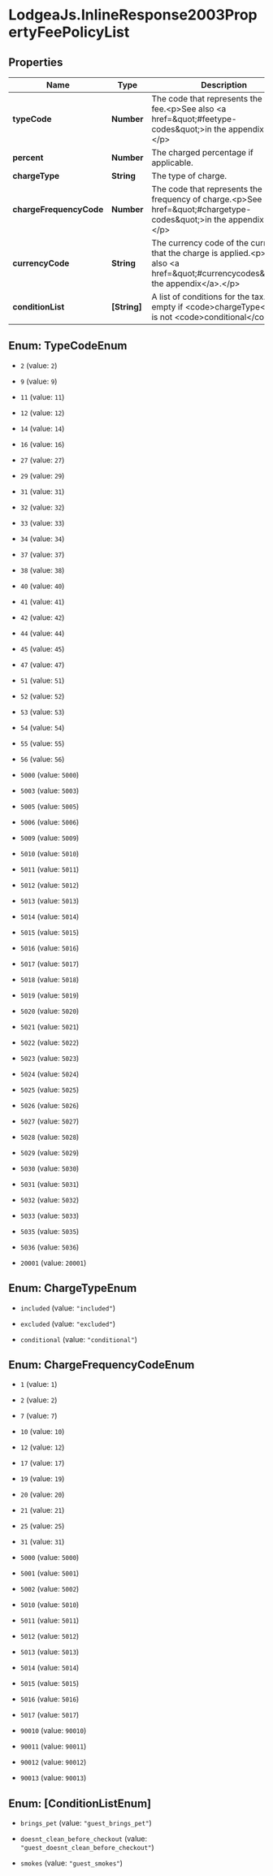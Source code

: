 # LodgeaJs.InlineResponse2003PropertyFeePolicyList

## Properties

Name | Type | Description | Notes
------------ | ------------- | ------------- | -------------
**typeCode** | **Number** | The code that represents the type of fee.&lt;p&gt;See also &lt;a href&#x3D;\&quot;#feetype-codes\&quot;&gt;in the appendix&lt;/a&gt;.&lt;/p&gt; | 
**percent** | **Number** | The charged percentage if applicable. | [optional] 
**chargeType** | **String** | The type of charge. | 
**chargeFrequencyCode** | **Number** | The code that represents the frequency of charge.&lt;p&gt;See also &lt;a href&#x3D;\&quot;#chargetype-codes\&quot;&gt;in the appendix&lt;/a&gt;.&lt;/p&gt; | 
**currencyCode** | **String** | The currency code of the currency in that the charge is applied.&lt;p&gt;See also &lt;a href&#x3D;\&quot;#currencycodes\&quot;&gt;in the appendix&lt;/a&gt;.&lt;/p&gt; | 
**conditionList** | **[String]** | A list of conditions for the tax. Is empty if &lt;code&gt;chargeType&lt;/code&gt; is not &lt;code&gt;conditional&lt;/code&gt;. | 



## Enum: TypeCodeEnum


* `2` (value: `2`)

* `9` (value: `9`)

* `11` (value: `11`)

* `12` (value: `12`)

* `14` (value: `14`)

* `16` (value: `16`)

* `27` (value: `27`)

* `29` (value: `29`)

* `31` (value: `31`)

* `32` (value: `32`)

* `33` (value: `33`)

* `34` (value: `34`)

* `37` (value: `37`)

* `38` (value: `38`)

* `40` (value: `40`)

* `41` (value: `41`)

* `42` (value: `42`)

* `44` (value: `44`)

* `45` (value: `45`)

* `47` (value: `47`)

* `51` (value: `51`)

* `52` (value: `52`)

* `53` (value: `53`)

* `54` (value: `54`)

* `55` (value: `55`)

* `56` (value: `56`)

* `5000` (value: `5000`)

* `5003` (value: `5003`)

* `5005` (value: `5005`)

* `5006` (value: `5006`)

* `5009` (value: `5009`)

* `5010` (value: `5010`)

* `5011` (value: `5011`)

* `5012` (value: `5012`)

* `5013` (value: `5013`)

* `5014` (value: `5014`)

* `5015` (value: `5015`)

* `5016` (value: `5016`)

* `5017` (value: `5017`)

* `5018` (value: `5018`)

* `5019` (value: `5019`)

* `5020` (value: `5020`)

* `5021` (value: `5021`)

* `5022` (value: `5022`)

* `5023` (value: `5023`)

* `5024` (value: `5024`)

* `5025` (value: `5025`)

* `5026` (value: `5026`)

* `5027` (value: `5027`)

* `5028` (value: `5028`)

* `5029` (value: `5029`)

* `5030` (value: `5030`)

* `5031` (value: `5031`)

* `5032` (value: `5032`)

* `5033` (value: `5033`)

* `5035` (value: `5035`)

* `5036` (value: `5036`)

* `20001` (value: `20001`)





## Enum: ChargeTypeEnum


* `included` (value: `"included"`)

* `excluded` (value: `"excluded"`)

* `conditional` (value: `"conditional"`)





## Enum: ChargeFrequencyCodeEnum


* `1` (value: `1`)

* `2` (value: `2`)

* `7` (value: `7`)

* `10` (value: `10`)

* `12` (value: `12`)

* `17` (value: `17`)

* `19` (value: `19`)

* `20` (value: `20`)

* `21` (value: `21`)

* `25` (value: `25`)

* `31` (value: `31`)

* `5000` (value: `5000`)

* `5001` (value: `5001`)

* `5002` (value: `5002`)

* `5010` (value: `5010`)

* `5011` (value: `5011`)

* `5012` (value: `5012`)

* `5013` (value: `5013`)

* `5014` (value: `5014`)

* `5015` (value: `5015`)

* `5016` (value: `5016`)

* `5017` (value: `5017`)

* `90010` (value: `90010`)

* `90011` (value: `90011`)

* `90012` (value: `90012`)

* `90013` (value: `90013`)





## Enum: [ConditionListEnum]


* `brings_pet` (value: `"guest_brings_pet"`)

* `doesnt_clean_before_checkout` (value: `"guest_doesnt_clean_before_checkout"`)

* `smokes` (value: `"guest_smokes"`)




